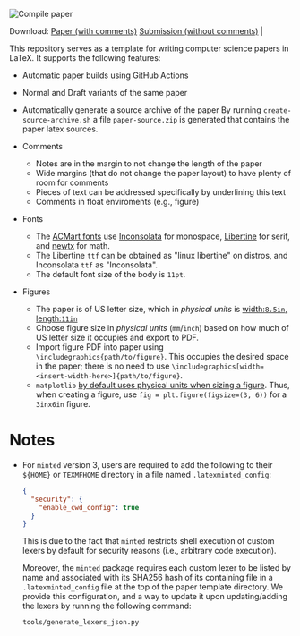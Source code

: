 ![Compile paper](../../workflows/Compile%20paper/badge.svg)

Download:
[Paper (with comments)](../../releases/latest/download/paper.pdf)
[Submission (without comments)](../../releases/latest/download/submission.pdf) |

This repository serves as a template for writing computer science papers in LaTeX. It supports
the following features:

  - Automatic paper builds using GitHub Actions
  - Normal and Draft variants of the same paper
  - Automatically generate a source archive of the paper
    By running `create-source-archive.sh` a file `paper-source.zip` is
    generated that contains the paper latex sources.
  - Comments
    - Notes are in the margin to not change the length of the paper
    - Wide margins (that do not change the paper layout) to have plenty
      of room for comments
    - Pieces of text can be addressed specifically by underlining this text
    - Comments in float enviroments (e.g., figure)

  - Fonts
    - The [ACMart fonts](https://github.com/opencompl/paper-template/blob/master/acmart.cls#L720-L728)
      use [Inconsolata](https://ctan.org/pkg/inconsolata?lang=en) for monospace, 
      [Libertine](https://ctan.org/pkg/libertine?lang=en) for serif, and [newtx](https://ctan.org/pkg/newtx?lang=en) for math.
    - The Libertine `ttf` can be obtained as "linux libertine" on distros, and Inconsolata `ttf` as "Inconsolata".
    - The default font size of the body is `11pt`.
  - Figures
    - The paper is of US letter size, which in *physical units* is [width:`8.5in`, length:`11in`](https://en.wikipedia.org/wiki/Letter_(paper_size))
    - Choose figure size in *physical units* (`mm`/`inch`) based on how much of US letter size it occupies and export to PDF.
    - Import figure PDF into paper using `\includegraphics{path/to/figure}`.
      This occupies the desired space in the paper; there is no need to use
      `\includegraphics[width=<insert-width-here>]{path/to/figure}`. 
    -  `matplotlib` [by default uses physical units when sizing a figure](https://matplotlib.org/stable/gallery/subplots_axes_and_figures/figure_size_units.html#figure-size-in-inches-default).
       Thus, when creating a figure, use `fig = plt.figure(figsize=(3, 6))` for a `3inx6in` figure. 

# Notes

- For `minted` version 3, users are required to add the following to their `${HOME}` or `TEXMFHOME` directory in a file 
  named `.latexminted_config`:

  ```json
  {
    "security": {
      "enable_cwd_config": true
    }
  }
  ```

  This is due to the fact that `minted` restricts shell execution of custom lexers by default for security reasons
  (i.e., arbitrary code execution).

  Moreover, the `minted` package requires each custom lexer to be listed by name and associated with its SHA256 hash of
  its containing file in a `.latexminted_config` file at the top of the paper template directory. We provide this 
  configuration, and a way to update it upon updating/adding the lexers by running the following command:

  ```bash
  tools/generate_lexers_json.py
  ```
